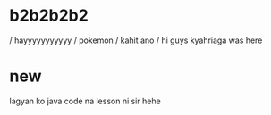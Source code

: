 # b2b2b2b2
/ hayyyyyyyyyyy
/ pokemon
/ kahit ano
/ hi guys kyahriaga was here
# new
lagyan ko java code na lesson ni sir hehe
